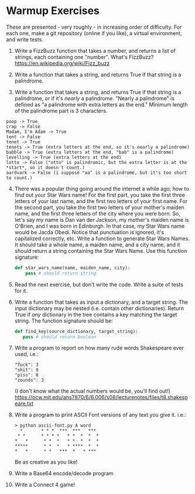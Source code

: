 # Warmup Exercises

These are presented - very roughly - in increasing order of difficulty. For each one, make a git repository (online if you like), a virtual environment, and write tests.

1. Write a FizzBuzz function that takes a number, and returns a list of strings, each containing one "number". What's FizzBuzz? https://en.wikipedia.org/wiki/Fizz_buzz

2. Write a function that takes a string, and returns True if that string is a palindrome.

3. Write a function that takes a string, and returns True if that string is a palindrome, or if it's *nearly* a palindrome. "Nearly a palindrome" is defined as "a palindrome with extra letters as the end." Minimum length of the palindrome part is 3 characters.
```
poop -> True
crap -> False
Madam, I'm Adam -> True
tent -> False
tenet -> True
tenets -> True (extra letters at the end, so it's nearly a palindrome)
babble -> True (extra letters at the end, "bab" is a palindrome)
levelling -> True (extra letters at the end)
lotto -> False ("otto" is palindromic, but the extra letter is at the *start*, so it doesn't count.)
aardvark -> False (i suppose "aa" is a palindrome, but it's too short to count.)
```

4. There was a popular thing going around the internet a while ago; how to find out your Star Wars name! For the first part, you take the first three letters of your last name, and the first two letters of your first name. For the second part, you take the first two letters of your mother's maiden name, and the first three letters of the city where you were born.
    So, let's say my name is Dan van der Jackson, my mother's maiden name is O'Brien, and I was born in Edinburgh. In that case, my Star Wars name would be Jacda Obedi. Notice that punctuation is ignored, it's capitalized correctly, etc.
    Write a function to generate Star Wars Names. It should take a whole name, a maiden name, and a city name, and it should return a string containing the Star Wars Name. Use this function signature:
    ```python
    def star_wars_name(name, maiden_name, city):
        pass # should return string
    ```

4. Read the next exercise, but don't write the code. Write a suite of tests for it.

5. Write a function that takes as input a dictionary, and a target string. The input dictionary may be nested (i.e. contain other dictionaries). Return True if *any* dictionary in the tree contains a key matching the target string. The function signature should be:
    ```python
    def find_key(source_dictionary, target_string):
       pass # should return boolean
    ```

6. Write a program to report on how many rude words Shakespeare ever used, i.e.:
    ```
    "fuck": 3
    "shit": 9
    "piss": 0
    "zounds": 3
    ```
    (I don't know what the actual numbers would be, you'll find out!)
    https://ocw.mit.edu/ans7870/6/6.006/s08/lecturenotes/files/t8.shakespeare.txt

7. Write a program to print ASCII Font versions of any text you give it. i.e.:
    ```
    > python ascii-font.py A word
      *       * * *  ***  ***   ***
     * *      * * * *   * *  *  *  *
    *   *      * *  *   * *  *  *  *
    *****      * *  *   * ****  *  *
    *   *      * *   ***  *   * *** 
    ```

    Be as creative as you like!

8. Write a Base64 encode/decode program

9. Write a Connect 4 game!



